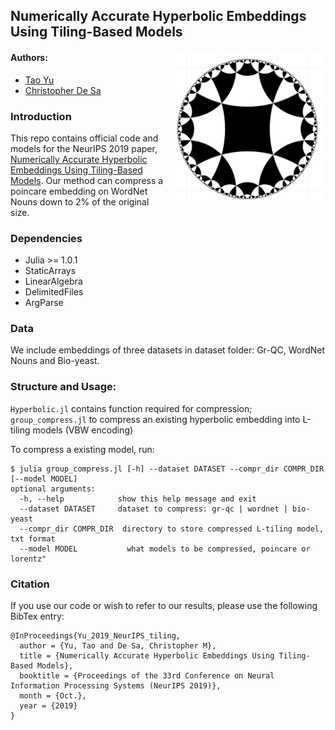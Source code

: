## Numerically Accurate Hyperbolic Embeddings Using Tiling-Based Models

<img align="right" src="H266.png" width="250px" />

#### Authors:
* [Tao Yu](http://www.cs.cornell.edu/~tyu/)
* [Christopher De Sa](http://www.cs.cornell.edu/~cdesa/)

### Introduction
This repo contains official code and models for the NeurIPS 2019 paper,
[Numerically Accurate Hyperbolic Embeddings Using Tiling-Based Models]().
Our method can compress a poincare embedding on WordNet Nouns down to 2% of the original size.


### Dependencies
* Julia >= 1.0.1
* StaticArrays
* LinearAlgebra
* DelimitedFiles
* ArgParse

### Data
We include embeddings of three datasets in dataset folder: Gr-QC, WordNet Nouns and Bio-yeast.

### Structure and Usage:
`Hyperbolic.jl` contains function required for compression;
`group_compress.jl` to compress an existing hyperbolic embedding into L-tiling models (VBW encoding)

To compress a existing model, run:
```
$ julia group_compress.jl [-h] --dataset DATASET --compr_dir COMPR_DIR [--model MODEL]
optional arguments:
  -h, --help            show this help message and exit
  --dataset DATASET     dataset to compress: gr-qc | wordnet | bio-yeast
  --compr_dir COMPR_DIR  directory to store compressed L-tiling model, txt format
  --model MODEL           what models to be compressed, poincare or lorentz"
```

### Citation
If you use our code or wish to refer to our results, please use the following BibTex entry:
```
@InProceedings{Yu_2019_NeurIPS_tiling,
  author = {Yu, Tao and De Sa, Christopher M},
  title = {Numerically Accurate Hyperbolic Embeddings Using Tiling-Based Models},
  booktitle = {Proceedings of the 33rd Conference on Neural Information Processing Systems (NeurIPS 2019)},
  month = {Oct.},
  year = {2019}
}
```
